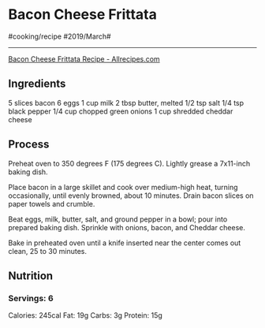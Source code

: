 # Bacon Cheese Frittata
#cooking/recipe #2019/March#
- - - -
[Bacon Cheese Frittata Recipe - Allrecipes.com](https://www.allrecipes.com/recipe/222584/bacon-cheese-frittata/)

## Ingredients
5 slices bacon
6 eggs
1 cup milk
2 tbsp butter, melted
1/2 tsp salt
1/4 tsp black pepper
1/4 cup chopped green onions
1 cup shredded cheddar cheese

## Process
Preheat oven to 350 degrees F (175 degrees C). Lightly grease a 7x11-inch baking dish.

Place bacon in a large skillet and cook over medium-high heat, turning occasionally, until evenly browned, about 10 minutes. Drain bacon slices on paper towels and crumble.

Beat eggs, milk, butter, salt, and ground pepper in a bowl; pour into prepared baking dish. Sprinkle with onions, bacon, and Cheddar cheese.

Bake in preheated oven until a knife inserted near the center comes out clean, 25 to 30 minutes.

## Nutrition
### Servings: 6
Calories: 245cal
Fat: 19g
Carbs: 3g
Protein: 15g